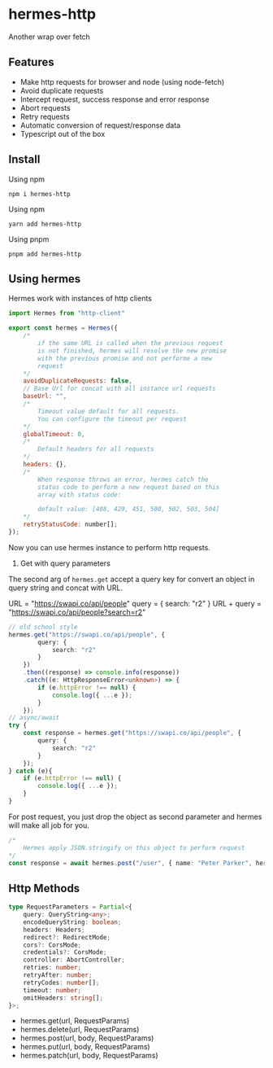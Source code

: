 # hermes-http

Another wrap over fetch

## Features

- Make http requests for browser and node (using node-fetch)
- Avoid duplicate requests
- Intercept request, success response and error response
- Abort requests
- Retry requests
- Automatic conversion of request/response data
- Typescript out of the box

## Install

Using npm

```
npm i hermes-http
```

Using npm

```
yarn add hermes-http
```

Using pnpm

```
pnpm add hermes-http
``` 

## Using hermes

Hermes work with instances of http clients

```javascript
import Hermes from "http-client"

export const hermes = Hermes({
    /*
        if the same URL is called when the previous request
        is not finished, hermes will resolve the new promise
        with the previous promise and not performe a new 
        request
    */
    avoidDuplicateRequests: false,
    // Base Url for concat with all instance url requests
    baseUrl: "",
    /*
        Timeout value default for all requests.
        You can configure the timeout per request
    */
    globalTimeout: 0,
    /*
        Default headers for all requests
    */
    headers: {},
    /*
        When response throws an error, hermes catch the 
        status code to perform a new request based on this
        array with status code:

        default value: [408, 429, 451, 500, 502, 503, 504]
    */
	retryStatusCode: number[];
});
```

Now you can use hermes instance to perform http requests.

1. Get with query parameters

The second arg of `hermes.get` accept a query key for convert
an object in query string and concat with URL.

URL = "https://swapi.co/api/people"
query = { search: "r2" }
URL + query = "https://swapi.co/api/people?search=r2"

```typescript
// old school style
hermes.get("https://swapi.co/api/people", {
		query: {
			search: "r2"
		}
	})
	.then((response) => console.info(response))
	.catch((e: HttpResponseError<unknown>) => {
		if (e.httpError !== null) {
			console.log({ ...e });
		}
	});
// async/await
try {
    const response = hermes.get("https://swapi.co/api/people", {
		query: {
			search: "r2"
		}
    });
} catch (e){
    if (e.httpError !== null) {
        console.log({ ...e });
    }
}
```

For post request, you just drop the object as second parameter and
hermes will make all job for you.

```typescript
/*
    Hermes apply JSON.stringify on this object to perform request
*/
const response = await hermes.post("/user", { name: "Peter Parker", hero: "Spider Man" });
```

## Http Methods

```typescript
type RequestParameters = Partial<{
	query: QueryString<any>;
	encodeQueryString: boolean;
	headers: Headers;
	redirect?: RedirectMode;
	cors?: CorsMode;
	credentials?: CorsMode;
	controller: AbortController;
	retries: number;
	retryAfter: number;
	retryCodes: number[];
	timeout: number;
	omitHeaders: string[];
}>;

```

- hermes.get(url, RequestParams)
- hermes.delete(url, RequestParams)
- hermes.post(url, body, RequestParams)
- hermes.put(url, body, RequestParams)
- hermes.patch(url, body, RequestParams)

